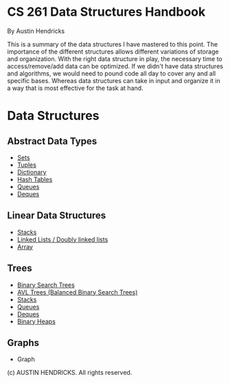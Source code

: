 # CS 261 Data Structures Handbook

By Austin Hendricks

This is a summary of the data structures I have mastered to this point. The importance of the different structures allows different variations of storage and organization. With the right data structure in play, the necessary time to access/remove/add data can be optimized. If we didn't have data structures and algorithms, we would need to pound code all day to cover any and all specific bases. Whereas data structures can take in input and organize it in a way that is most effective for the task at hand.

# Data Structures

## Abstract Data Types
 * [Sets](sets.md)
 * [Tuples](tuple.md)
 * [Dictionary](dictionary.md)
 * [Hash Tables](hash_table.md)
 * [Queues](queue.md)
 * [Deques](deque.md)

## Linear Data Structures
  * [Stacks](stack.md)
  * [Linked Lists / Doubly linked lists](linked_list.md)
  * [Array](array.md)
  
 ## Trees
  * [Binary Search Trees](binary_search_tree.md)
  * [AVL Trees (Balanced Binary Search Trees)](avl_trees.md)
  * [Stacks](stack.md)
  * [Queues](queue.md)
  * [Deques](deque.md)
  * [Binary Heaps](binary_heap.md)
  
 ## Graphs
  * Graph

(c) AUSTIN HENDRICKS. All rights reserved.
